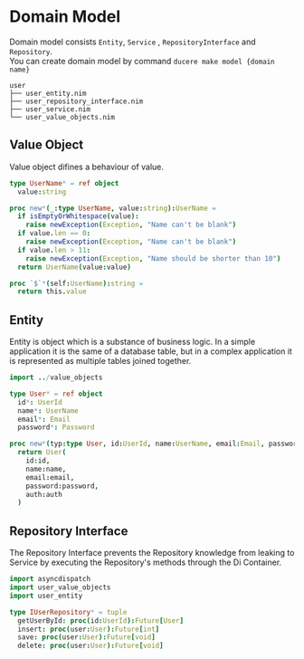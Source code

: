 Domain Model
===

Domain model consists `Entity`, `Service` , `RepositoryInterface` and `Repository`.  
You can create domain model by command `ducere make model {domain name}`

```
user
├── user_entity.nim
├── user_repository_interface.nim
├── user_service.nim
└── user_value_objects.nim
```

## Value Object
Value object difines a behaviour of value.

```nim
type UserName* = ref object
  value:string

proc new*(_:type UserName, value:string):UserName =
  if isEmptyOrWhitespace(value):
    raise newException(Exception, "Name can't be blank")
  if value.len == 0:
    raise newException(Exception, "Name can't be blank")
  if value.len > 11:
    raise newException(Exception, "Name should be shorter than 10")
  return UserName(value:value)

proc `$`*(self:UserName):string =
  return this.value
```

## Entity
Entity is object which is a substance of business logic. In a simple application it is the same of a database table, but in a complex application it is represented as multiple tables joined together.

```nim
import ../value_objects

type User* = ref object
  id*: UserId
  name*: UserName
  email*: Email
  password*: Password

proc new*(typ:type User, id:UserId, name:UserName, email:Email, password:Password):User =
  return User(
    id:id,
    name:name,
    email:email,
    password:password,
    auth:auth
  )
```

## Repository Interface
The Repository Interface prevents the Repository knowledge from leaking to Service by executing the Repository's methods through the Di Container.

```nim
import asyncdispatch
import user_value_objects
import user_entity

type IUserRepository* = tuple
  getUserById: proc(id:UserId):Future[User]
  insert: proc(user:User):Future[int]
  save: proc(user:User):Future[void]
  delete: proc(user:User):Future[void]
```
